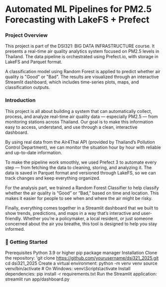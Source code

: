 # Automated ML Pipelines for PM2.5 Forecasting with LakeFS + Prefect

### Project Overview
This project is part of the DSI321: BIG DATA INFRASTRUCTURE course. It presents a real-time air quality analytics system focused on PM2.5 levels in Thailand. The data pipeline is orchestrated using Prefect.io, with storage in LakeFS and Parquet format.

A classification model using Random Forest is applied to predict whether air quality is "Good" or "Bad". The results are visualized through an interactive Streamlit dashboard, which includes time-series plots, maps, and classification outputs.

### Introduction
This project is all about building a system that can automatically collect, process, and analyze real-time air quality data — especially PM2.5 — from monitoring stations across Thailand. Our goal is to make this information easy to access, understand, and use through a clean, interactive dashboard.

By using real data from the Air4Thai API (provided by Thailand’s Pollution Control Department), we can monitor the situation hour by hour with reliable and up-to-date information.

To make the pipeline work smoothly, we used Prefect 3 to automate every step — from fetching the data to cleaning, storing, and analyzing it. The data is saved in Parquet format and versioned through LakeFS, so we can track changes and keep everything organized.

For the analysis part, we trained a Random Forest Classifier to help classify whether the air quality is “Good” or “Bad,” based on time and location. This makes it easier for people to see when and where the air might be risky.

Finally, everything comes together in a Streamlit dashboard that we built to show trends, predictions, and maps in a way that’s interactive and user-friendly. Whether you’re a policymaker, a local resident, or just someone concerned about the air you breathe, this tool is designed to help you stay informed.


### 🚀 Getting Started

Prerequisites
Python 3.9 or higher
pip package manager
Installation
Clone the repository:
'git clone https://github.com/yourusername/dsi321_2025.git
cd dsi321_2025
Create a virtual environment:
python -m venv venv
source venv/bin/activate  # On Windows: venv\Scripts\activate
Install dependencies:
pip install -r requirements.txt
Run the Streamlit application:
streamlit run app/dashboard.py
